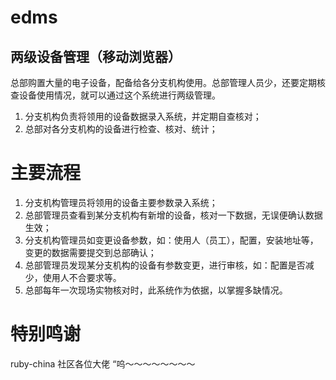# edms
## 两级设备管理（移动浏览器）

总部购置大量的电子设备，配备给各分支机构使用。总部管理人员少，还要定期核查设备使用情况，就可以通过这个系统进行两级管理。
1. 分支机构负责将领用的设备数据录入系统，并定期自查核对；
2. 总部对各分支机构的设备进行检查、核对、统计；

# 主要流程
1. 分支机构管理员将领用的设备主要参数录入系统；
2. 总部管理员查看到某分支机构有新增的设备，核对一下数据，无误便确认数据生效；
3. 分支机构管理员如变更设备参数，如：使用人（员工），配置，安装地址等，变更的数据需要提交到总部确认；
4. 总部管理员发现某分支机构的设备有参数变更，进行审核，如：配置是否减少，使用人不合要求等。
5. 总部每年一次现场实物核对时，此系统作为依据，以掌握多缺情况。

# 特别鸣谢
  ruby-china 社区各位大佬 “呜～～～～～～～～
